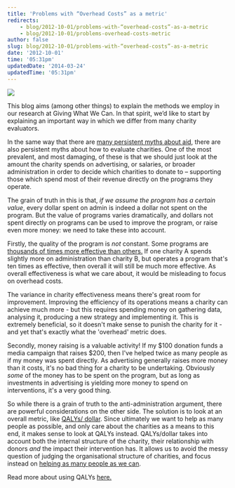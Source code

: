 ```yaml
---
title: 'Problems with “Overhead Costs” as a metric'
redirects:
    - blog/2012-10-01/problems-with-“overhead-costs”-as-a-metric
    - blog/2012-10-01/problems-overhead-costs-metric
author: false
slug: blog/2012-10-01/problems-with-“overhead-costs”-as-a-metric
date: '2012-10-01'
time: '05:31pm'
updatedDate: '2014-03-24'
updatedTime: '05:31pm'
---
```

![](/images/uploads/249882_10150284557855645_2678751_n.jpg)

This blog aims (among other things) to explain the methods we employ in our research at Giving What We Can. In that spirit, we’d like to start by explaining an important way in which we differ from many charity evaluators.

In the same way that there are [many persistent myths about aid](/resources/myths-about-aid.php), there are also persistent myths about how to evaluate charities. One of the most prevalent, and most damaging, of these is that we should just look at the amount the charity spends on advertising, or salaries, or broader administration in order to decide which charities to donate to – supporting those which spend most of their revenue directly on the programs they operate.

The grain of truth in this is that, _if we assume the program has a certain value_, every dollar spent on admin is indeed a dollar not spent on the program. But the value of programs varies dramatically, and dollars not spent directly on programs can be used to improve the program, or raise even more money: we need to take these into account.

Firstly, the quality of the program is _not_ constant. Some programs are [thousands of times more effective than others.](/resources/recommended-charities.php) If one charity A spends slightly more on administration than charity B, but operates a program that's ten times as effective, then overall it will still be much more effective. As overall effectiveness is what we care about, it would be misleading to focus on overhead costs.

The variance in charity effectiveness means there's great room for improvement. Improving the efficiency of its operations means a charity can achieve much more - but this requires spending money on gathering data, analysing it, producing a new strategy and implementing it. This is extremely beneficial, so it doesn't make sense to punish the charity for it - and yet that's exactly what the 'overhead' metric does.

Secondly, money raising is a valuable activity! If my $100 donation funds a media campaign that raises $200, then I've helped twice as many people as if my money was spent directly. As advertising generally raises more money than it costs, it's no bad thing for a charity to be undertaking. Obviously _some_ of the money has to be spent on the program, but as long as investments in advertising is yielding more money to spend on interventions, it's a very good thing.

So while there is a grain of truth to the anti-administration argument, there are powerful considerations on the other side. The solution is to look at an overall metric, like [QALYs/ dollar](resources/recommended-charities.php/methodology/qalys-and-dalys). Since ultimately we want to help as many people as possible, and only care about the charities as a means to this end, it makes sense to look at QALYs instead. QALYs/dollar takes into account both the internal structure of the charity, their relationship with donors _and_ the impact their intervention has. It allows us to avoid the messy question of judging the organisational structure of charities, and focus instead on [helping as many people as we can](/why-give/what-you-can-achieve).

Read more about using QALYs [here.](/where-to-give/methodology/how-we-differ-from-other-charity-evaluators)